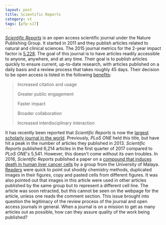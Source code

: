 ```yaml
---
layout: post
title: Scientific Reports
category: vt
tags: [pfp-s17]
---
```


*[Scientific Reports](http://www.nature.com/srep/about)* is an open access scientific journal under the Nature Publishing Group. It started in 2011 and they publish articles related to natural and clinical sciences. The 2015 journal metrics for the 2-year impact factor is [5.228](http://www.nature.com/srep/about). The goal of this journal is to have articles readily accessible to anyone, anywhere, and at any time. Their goal is to publish articles quickly to ensure current, up-to-date research, with articles published on a daily basis and a review process that takes roughly 45 days. Their decision to be open access is listed in the following [benefits](http://www.nature.com/srep/about/open-access): 

>Increased citation and usage
>
>Greater public engagement
>
>Faster impact
>
>Broader collaboration
>
>Increased interdisciplinary interaction

It has recently been reported that *Scientific Reports* is now the [largest scholarly journal in the world](https://www.insidehighered.com/quicktakes/2017/04/07/scientific-reports-becomes-largest-megajournal). Previously, *PLoS ONE* held this title, but have hit a peak in the number of articles they published in 2013. *Scientific Reports* published 6,214 articles in the first quarter of 2017 compared to *PLoS ONE*'s 5,541. However, this doesn't come without its own troubles. In 2016, *Scientific Reports* published a paper on a [compound that induces death in human liver cancer cells](http://www.nature.com/articles/srep24172) by a group from the University of Malaya. [Readers](http://blogs.sciencemag.org/pipeline/archives/2016/06/10/crap-courtesy-of-a-major-scientific-publisher) were quick to point out shoddy chemistry methods, duplicated images in their figures, copy and pasted cells from different figures. It was also pointed out that images in this article were used in other articles published by the same group but to represent a different cell line. The article was soon retracted, but this cannot be seen on the webpage for the article, unless one reads the comment section. This issue brought into question the legitimacy of the review process of the journal and open access journals in general. When a journal is on a mission to get as many articles out as possible, how can they assure quality of the work being published?
